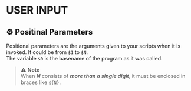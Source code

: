 # USER INPUT

## ⚙️ Positinal Parameters
Positional parameters  are the arguments given to your scripts when it is invoked. It could be from `$1` to `$N`.
<br>The variable `$0` is the basename of the program as it was called.

> :warning: <b>Note</b>
> <br>When ***N*** consists of ***more than a single digit***, it must be enclosed in braces like `${N}`.



